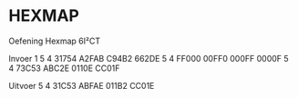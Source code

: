 # HEXMAP
Oefening Hexmap 6I²CT

Invoer
1
5 4
31754
A2FAB
C94B2
662DE
5 4
FF000
00FF0
000FF
0000F
5 4
73C53
ABC2E
0110E
CC01F

Uitvoer
5 4
31C53
ABFAE
011B2
CC01E
